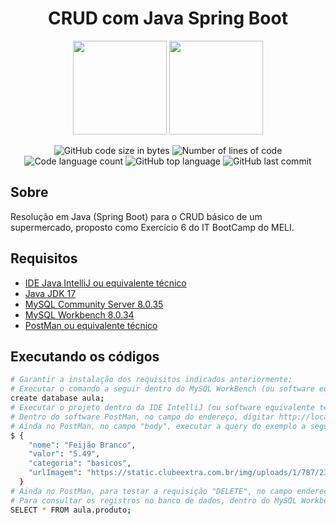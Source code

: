 <div align="center">
    <h1>CRUD com Java Spring Boot</h1>
    <img width=150 src='https://vlb.de/assets/downloads/logo-mercadolivre-site.png'>
    <img width=150 src='https://teamcubation.com/media/logo-og-full.png'>
</div>

<p align="center">
	<img alt="GitHub code size in bytes" src="https://img.shields.io/github/languages/code-size/flaviogomesbr/beecrowd-urijudge?color=blueviolet" />
	<img alt="Number of lines of code" src="https://img.shields.io/tokei/lines/github/flaviogomesbr/beecrowd-urijudge?color=blueviolet" />
	<img alt="Code language count" src="https://img.shields.io/github/languages/count/flaviogomesbr/beecrowd-urijudge?color=blue" />
	<img alt="GitHub top language" src="https://img.shields.io/github/languages/top/flaviogomesbr/beecrowd-urijudge?color=blue" />
	<img alt="GitHub last commit" src="https://img.shields.io/github/last-commit/flaviogomesbr/beecrowd-urijudge?color=brightgreen" />
</p>


## Sobre

Resolução em Java (Spring Boot) para o CRUD básico de um supermercado, proposto como Exercício 6 do IT BootCamp do MELI.


## Requisitos
- [IDE Java IntelliJ ou equivalente técnico](https://www.jetbrains.com/pt-br/idea/) <br>
- [Java JDK 17](https://www.oracle.com/br/java/technologies/downloads/#java17) <br>
- [MySQL Community Server 8.0.35](https://dev.mysql.com/downloads/mysql/) <br>
- [MySQL Workbench 8.0.34](https://dev.mysql.com/downloads/workbench/) <br>
- [PostMan ou equivalente técnico](https://www.postman.com/downloads/) <br>

## Executando os códigos

```bash
# Garantir a instalação dos requisitos indicados anteriormente;
# Executar o comando a seguir dentro do MySQL WorkBench (ou software equivalente técnico):
create database aula;
# Executar o projeto dentro da IDE IntelliJ (ou software equivalente técnico)
# Dentro do software PostMan, no campo do endereço, digitar http://localhost:8080/produto
# Ainda no PostMan, no campo "body", executar a query do exemplo a seguir para gerar o primeiro registro (POST):
$ {
    "nome": "Feijão Branco",
    "valor": "5.49",
    "categoria": "basicos",
    "urlImagem": "https://static.clubeextra.com.br/img/uploads/1/787/23935787.png"
  }
# Ainda no PostMan, para testar a requisição "DELETE", no campo endereço, digitar o id a ser deletado no final. Exemplo que apagará o 2° registro: http://localhost:8080/produto/2
# Para consultar os registros no banco de dados, dentro do MySQL Workbench, digitar o seguinte comando :
SELECT * FROM aula.produto;
```